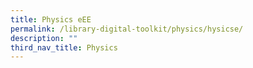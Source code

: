 ```yaml
---
title: Physics eEE
permalink: /library-digital-toolkit/physics/hysicse/
description: ""
third_nav_title: Physics
---
```

